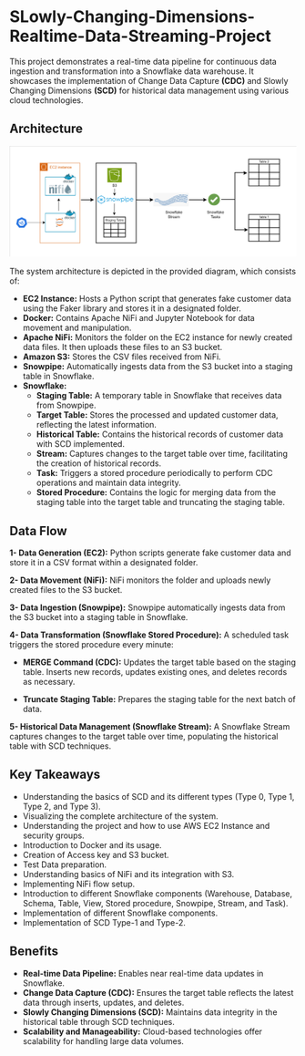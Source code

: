 # SLowly-Changing-Dimensions-Realtime-Data-Streaming-Project

This project demonstrates a real-time data pipeline for continuous data ingestion and transformation into a Snowflake data warehouse. It showcases the implementation of Change Data Capture <b>(CDC)</b> and Slowly Changing Dimensions <b>(SCD)</b> for historical data management using various cloud technologies.

## Architecture
![arc diagram](.\images\scd-architecture.png)


The system architecture is depicted in the provided diagram, which consists of:

- **EC2 Instance:** Hosts a Python script that generates fake customer data using the Faker library and stores it in a designated folder.
- **Docker:** Contains Apache NiFi and Jupyter Notebook for data movement and manipulation.
- **Apache NiFi:** Monitors the folder on the EC2 instance for newly created data files. It then uploads these files to an S3 bucket.
- **Amazon S3:** Stores the CSV files received from NiFi.
- **Snowpipe:** Automatically ingests data from the S3 bucket into a staging table in Snowflake.
- **Snowflake:**
    - **Staging Table:** A temporary table in Snowflake that receives data from Snowpipe.
    - **Target Table:** Stores the processed and updated customer data, reflecting the latest information.
    - **Historical Table:** Contains the historical records of customer data with SCD implemented.
    - **Stream:** Captures changes to the target table over time, facilitating the creation of historical records.
    - **Task:** Triggers a stored procedure periodically to perform CDC operations and maintain data integrity.
    - **Stored Procedure:** Contains the logic for merging data from the staging table into the target table and truncating the staging table.

## Data Flow
**1- Data Generation (EC2):** Python scripts generate fake customer data and store it in a CSV format within a designated folder.

**2- Data Movement (NiFi):** NiFi monitors the folder and uploads newly created files to the S3 bucket.

**3- Data Ingestion (Snowpipe):** Snowpipe automatically ingests data from the S3 bucket into a staging table in Snowflake.

**4- Data Transformation (Snowflake Stored Procedure):** A scheduled task triggers the stored procedure every minute:

- **MERGE Command (CDC):** Updates the target table based on the staging table. Inserts new records, updates existing ones, and deletes records as necessary.
    
- **Truncate Staging Table:** Prepares the staging table for the next batch of data.

**5- Historical Data Management (Snowflake Stream):** A Snowflake Stream captures changes to the target table over time, populating the historical table with SCD techniques.

## Key Takeaways
- Understanding the basics of SCD and its different types (Type 0, Type 1, Type 2, and Type 3).
- Visualizing the complete architecture of the system.
- Understanding the project and how to use AWS EC2 Instance and security groups.
- Introduction to Docker and its usage.
- Creation of Access key and S3 bucket.
- Test Data preparation.
- Understanding basics of NiFi and its integration with S3.
- Implementing NiFi flow setup.
- Introduction to different Snowflake components (Warehouse, Database, Schema, Table, View, Stored procedure, Snowpipe, Stream, and Task).
- Implementation of different Snowflake components.
- Implementation of SCD Type-1 and Type-2.

## Benefits
- **Real-time Data Pipeline:** Enables near real-time data updates in Snowflake.
- **Change Data Capture (CDC):** Ensures the target table reflects the latest data through inserts, updates, and deletes.
- **Slowly Changing Dimensions (SCD):** Maintains data integrity in the historical table through SCD techniques.
- **Scalability and Manageability:** Cloud-based technologies offer scalability for handling large data volumes.